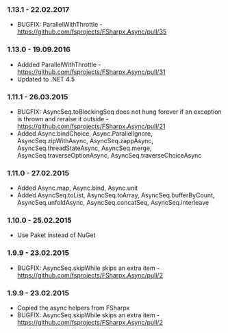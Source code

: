 ### 1.13.1 - 22.02.2017
* BUGFIX: ParallelWithThrottle - https://github.com/fsprojects/FSharpx.Async/pull/35

### 1.13.0 - 19.09.2016
* Addded ParallelWithThrottle - https://github.com/fsprojects/FSharpx.Async/pull/31
* Updated to .NET 4.5

### 1.11.1 - 26.03.2015
* BUGFIX: AsyncSeq.toBlockingSeq does not hung forever if an exception is thrown and reraise it outside - https://github.com/fsprojects/FSharpx.Async/pull/21
* Added Async.bindChoice, Async.ParallelIgnore, AsyncSeq.zipWithAsync, AsyncSeq.zappAsync, AsyncSeq.threadStateAsync, AsyncSeq.merge, AsyncSeq.traverseOptionAsync, AsyncSeq.traverseChoiceAsync

### 1.11.0 - 27.02.2015
* Added Async.map, Async.bind, Async.unit
* Added AsyncSeq.toList, AsyncSeq.toArray, AsyncSeq.bufferByCount, AsyncSeq.unfoldAsync, AsyncSeq.concatSeq, AsyncSeq.interleave

### 1.10.0 - 25.02.2015
* Use Paket instead of NuGet

### 1.9.9 - 23.02.2015
* BUGFIX: AsyncSeq.skipWhile skips an extra item - https://github.com/fsprojects/FSharpx.Async/pull/2
 
### 1.9.9 - 23.02.2015
* Copied the async helpers from FSharpx
* BUGFIX: AsyncSeq.skipWhile skips an extra item - https://github.com/fsprojects/FSharpx.Async/pull/2
